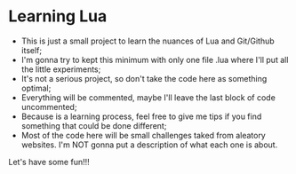 # Learning Lua

- This is just a small project to learn the nuances of Lua and Git/Github itself;
- I'm gonna try to kept this minimum with only one file .lua where I'll put all the little experiments;
- It's not a serious project, so don't take the code here as something optimal;
- Everything will be commented, maybe I'll leave the last block of code  uncommented;
- Because is a learning process, feel free to give me tips if you find something that could be done different;
- Most of the code here will be small challenges taked from aleatory websites. I'm NOT gonna put a description of what each one is about.

Let's have some fun!!!
